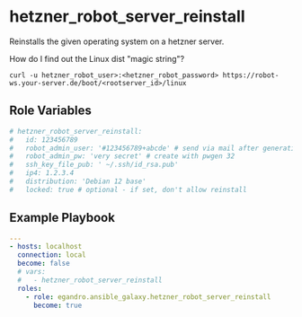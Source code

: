 # hetzner_robot_server_reinstall

Reinstalls the given operating system on a hetzner server.

How do I find out the Linux dist "magic string"?

`curl -u hetzner_robot_user>:<hetzner_robot_password> https://robot-ws.your-server.de/boot/<rootserver_id>/linux`

## Role Variables

```yml
# hetzner_robot_server_reinstall:
#   id: 123456789
#   robot_admin_user: '#123456789+abcde' # send via mail after generating the admin pw
#   robot_admin_pw: 'very secret' # create with pwgen 32
#   ssh_key_file_pub: ' ~/.ssh/id_rsa.pub'
#   ip4: 1.2.3.4
#   distribution: 'Debian 12 base'
#   locked: true # optional - if set, don't allow reinstall
```

## Example Playbook

```yml
---
- hosts: localhost
  connection: local
  become: false
  # vars:
  #   - hetzner_robot_server_reinstall
  roles:
    - role: egandro.ansible_galaxy.hetzner_robot_server_reinstall
      become: true
```
